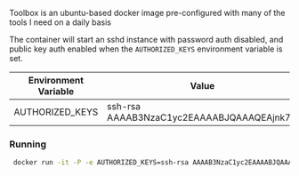 Toolbox is an ubuntu-based docker image pre-configured with many of the tools I need on a daily basis

The container will start an sshd instance with password auth disabled, and public key auth enabled when the `AUTHORIZED_KEYS` environment variable is set.

| Environment Variable | Value |
| -------------------- | ----- |
| AUTHORIZED_KEYS | ssh-rsa AAAAB3NzaC1yc2EAAAABJQAAAQEAjnk7... |

### Running
```sh
 docker run -it -P -e AUTHORIZED_KEYS=ssh-rsa AAAAB3NzaC1yc2EAAAABJQAAAQEAjnk7... cisien/toolbox:latest
 ```

